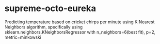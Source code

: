 # supreme-octo-eureka
Predicting temperature based on cricket chirps per minute using K Nearest Neighbors algorithm, specifically using sklearn.neighbors.KNeighborsRegressor with n_neighbors=6(best fit), p=2, metric=minkowski

